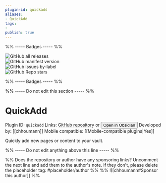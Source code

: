 ```yaml
---
plugin-id: quickadd
aliases:
- QuickAdd
tags: 
- 
publish: true
---
```


%% ----- Badges ----- %%

![GitHub all releases](https://img.shields.io/github/downloads/chhoumann/quickadd/total?color=573E7A&logo=github&style=for-the-badge)   
![GitHub manifest version](https://img.shields.io/github/manifest-json/v/chhoumann/quickadd?color=573E7A&logo=github&style=for-the-badge)   
![GitHub issues by-label](https://img.shields.io/github/issues/chhoumann/quickadd/help%20wanted?color=573E7A&logo=github&style=for-the-badge)   
![GitHub Repo stars](https://img.shields.io/github/stars/chhoumann/quickadd?color=573E7A&logo=github&style=for-the-badge)

%% ----- Badges ----- %%

%% ----- Do not edit this section ----- %%

# QuickAdd

Plugin ID: `quickadd`
Links: [GitHub repository](https://github.com/chhoumann/quickadd) or [<button id=HH>Open in Obsidian</button>](obsidian://goto-plugin?id=quickadd)
Developed by: [[chhoumann]]
Mobile compatible: [[Mobile-compatible plugins|Yes]]

Quickly add new pages or content to your vault.

%% ----- Do not edit anything above this line ----- %% 

%% Does the repository or author have any sponsoring links? Uncomment the next line and add them to the author's note. If they don't, please delete the placeholder tag: #placeholder/author %%
%% ![[chhoumann#Sponsor this author]] %%
